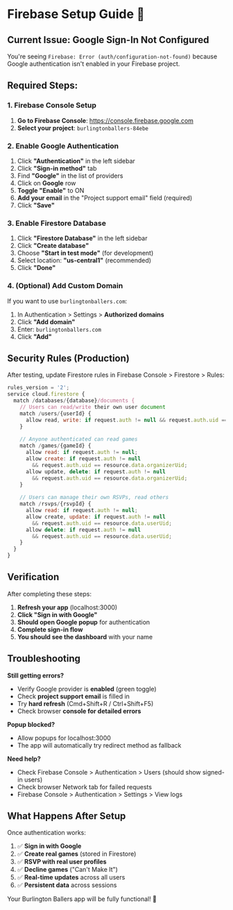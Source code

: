 # Firebase Setup Guide 🔧

## Current Issue: Google Sign-In Not Configured

You're seeing `Firebase: Error (auth/configuration-not-found)` because Google authentication isn't enabled in your Firebase project.

## Required Steps:

### 1. Firebase Console Setup

1. **Go to Firebase Console**: https://console.firebase.google.com
2. **Select your project**: `burlingtonballers-84ebe`

### 2. Enable Google Authentication

1. Click **"Authentication"** in the left sidebar
2. Click **"Sign-in method"** tab  
3. Find **"Google"** in the list of providers
4. Click on **Google** row
5. **Toggle "Enable"** to ON
6. **Add your email** in the "Project support email" field (required)
7. Click **"Save"**

### 3. Enable Firestore Database

1. Click **"Firestore Database"** in the left sidebar
2. Click **"Create database"**
3. Choose **"Start in test mode"** (for development)
4. Select location: **"us-central1"** (recommended)
5. Click **"Done"**

### 4. (Optional) Add Custom Domain

If you want to use `burlingtonballers.com`:
1. In Authentication > Settings > **Authorized domains**
2. Click **"Add domain"**
3. Enter: `burlingtonballers.com`
4. Click **"Add"**

## Security Rules (Production)

After testing, update Firestore rules in Firebase Console > Firestore > Rules:

```javascript
rules_version = '2';
service cloud.firestore {
  match /databases/{database}/documents {
    // Users can read/write their own user document
    match /users/{userId} {
      allow read, write: if request.auth != null && request.auth.uid == userId;
    }
    
    // Anyone authenticated can read games
    match /games/{gameId} {
      allow read: if request.auth != null;
      allow create: if request.auth != null 
        && request.auth.uid == resource.data.organizerUid;
      allow update, delete: if request.auth != null 
        && request.auth.uid == resource.data.organizerUid;
    }
    
    // Users can manage their own RSVPs, read others
    match /rsvps/{rsvpId} {
      allow read: if request.auth != null;
      allow create, update: if request.auth != null 
        && request.auth.uid == resource.data.userUid;
      allow delete: if request.auth != null 
        && request.auth.uid == resource.data.userUid;
    }
  }
}
```

## Verification

After completing these steps:

1. **Refresh your app** (localhost:3000)
2. **Click "Sign in with Google"**
3. **Should open Google popup** for authentication
4. **Complete sign-in flow**
5. **You should see the dashboard** with your name

## Troubleshooting

**Still getting errors?**
- Verify Google provider is **enabled** (green toggle)
- Check **project support email** is filled in
- Try **hard refresh** (Cmd+Shift+R / Ctrl+Shift+F5)
- Check browser **console for detailed errors**

**Popup blocked?**
- Allow popups for localhost:3000
- The app will automatically try redirect method as fallback

**Need help?**
- Check Firebase Console > Authentication > Users (should show signed-in users)
- Check browser Network tab for failed requests
- Firebase Console > Authentication > Settings > View logs

## What Happens After Setup

Once authentication works:
1. ✅ **Sign in with Google**
2. ✅ **Create real games** (stored in Firestore)
3. ✅ **RSVP with real user profiles**
4. ✅ **Decline games** ("Can't Make It")
5. ✅ **Real-time updates** across all users
6. ✅ **Persistent data** across sessions

Your Burlington Ballers app will be fully functional! 🏀